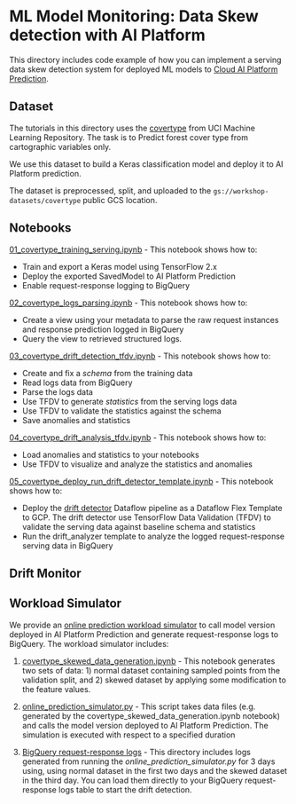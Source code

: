 # ML Model Monitoring: Data Skew detection with AI Platform

This directory includes code example of how you can implement a serving data skew detection system for deployed ML
models to [Cloud AI Platform Prediction](https://cloud.google.com/ai-platform/prediction/docs/overview).

## Dataset

The tutorials in this directory uses the [covertype](https://archive.ics.uci.edu/ml/datasets/covertype) from 
UCI Machine Learning Repository. The task is to Predict forest cover type from cartographic variables only.

We use this dataset to build a Keras classification model and deploy it to AI Platform prediction.

The dataset is preprocessed, split, and uploaded to the `gs://workshop-datasets/covertype` public GCS location. 

## Notebooks

[01_covertype_training_serving.ipynb](01_covertype_training_serving.ipynb) - This notebook shows how to:
 * Train and export a Keras model using TensorFlow 2.x
 * Deploy the exported SavedModel to AI Platform Prediction
 * Enable request-response logging to BigQuery
    
[02_covertype_logs_parsing.ipynb](02_covertype_logs_parsing.ipynb) - This notebook shows how to:
  * Create a view using your metadata to parse the raw request instances and response prediction 
    logged in BigQuery
  * Query the view to retrieved structured logs.

[03_covertype_drift_detection_tfdv.ipynb](03_covertype_drift_detection_tfdv.ipynb) - This notebook shows how to:
  * Create and fix a *schema* from the training data
  * Read logs data from BigQuery
  * Parse the logs data
  * Use TFDV to generate *statistics* from the serving logs data 
  * Use TFDV to validate the statistics against the schema
  * Save anomalies and statistics
        
[04_covertype_drift_analysis_tfdv.ipynb](04_covertype_drift_analysis_tfdv.ipynb) - This notebook shows how to:
  * Load anomalies and statistics to your notebooks
  * Use TFDV to visualize and analyze the statistics and anomalies

[05_covertype_deploy_run_drift_detector_template.ipynb](04_covertype_deploy_run_drift_detector_template.ipynb) -
This notebook shows how to:
  * Deploy the [drift detector](drift_monitor/drift_detector) Dataflow pipeline as a Dataflow Flex Template to GCP.
     The drift detector use TensorFlow Data Validation (TFDV) to validate the serving data against 
     baseline schema and statistics
  * Run the drift_analyzer template to analyze the logged request-response serving data in BigQuery


## Drift Monitor

## Workload Simulator

We provide an [online prediction workload simulator](workload_simulator) to call model version deployed in AI Platform
Prediction and generate request-response logs to BigQuery. The workload simulator includes:
    
 1. [covertype_skewed_data_generation.ipynb](workload_simulator/covertype_skewed_data_generation.ipynb) - This notebook 
 generates two sets of data: 1) normal dataset containing sampled points from the validation split, and 2) skewed dataset
 by applying some modification to the feature values.
 
 2. [online_prediction_simulator.py](workload_simulator/online_prediction_simulator.py) - This script takes data files 
 (e.g. generated by the covertype_skewed_data_generation.ipynb notebook) and calls the model version deployed to
  AI Platform Prediction. The simulation is executed with respect to a specified duration
  
 3. [BigQuery request-response logs](workload_simulator/bq_request_response_logs) - This directory includes logs 
 generated from running the *online_prediction_simulator.py* for 3 days using, using normal dataset in the first two days
 and the skewed dataset in the third day. You can load them directly to your BigQuery request-response logs table
 to start the drift detection.
 
 



